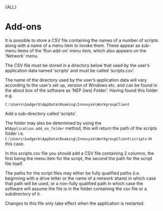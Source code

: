 {ALL}

# Add-ons

It is possible to store a CSV file containing the names of a number of scripts along with a name of a menu item to invoke them. These appear as sub-menu items of the ‘Run add-on’ menu item, which also appears on the ‘Network’ menu.

The CSV file must be stored in a directory below that used by the user’s application data named ‘scripts’ and must be called ‘scripts.csv’.

The name of the directory used by the user’s application data will vary according to the user’s set up, version of Windows etc. and can be found in the about box of the software as ‘NEP (iws) Folder’.
Having found this folder e.g.

`C:\Users\badgerb\AppData\Roaming\Innovyze\WorkgroupClient`

Add a sub-directory called ‘scripts’.

The folder may also be determined by using the `WSApplication.add_on_folder` method, this will return the path of the scripts folder i.e. `C:\Users\badgerb\AppData\Roaming\Innovyze\WorkgroupClient\scripts` in this case.

In this scripts.csv file you should add a CSV file containing 2 columns, the first being the menu item for the script, the second the path for the script file itself.

The paths for the script files may either be fully qualified paths (i.e. beginning with a drive letter or the name of a network share) in which case that path will be used, or a non-fully qualified path in which case the software will assume the file is in the folder containing the csv file or a subdirectory of it.

Changes to this file only take effect when the application is restarted.
